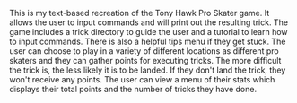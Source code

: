 This is my text-based recreation of the Tony Hawk Pro Skater game. It allows the user to input commands and will print out the resulting trick. The game includes a trick directory to guide the user and a tutorial to learn how to input commands. There is also a helpful tips menu if they get stuck. The user can choose to play in a variety of different locations as different pro skaters and they can gather points for executing tricks. The more difficult the trick is, the less likely it is to be landed. If they don't land the trick, they won't receive any points. The user can view a menu of their stats which displays their total points and the number of tricks they have done.

